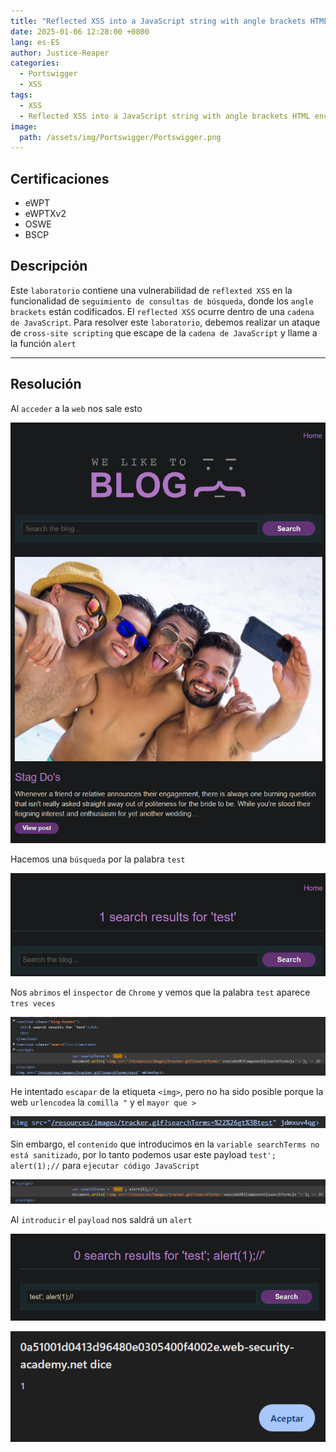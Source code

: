 ```yaml
---
title: "Reflected XSS into a JavaScript string with angle brackets HTML encoded"
date: 2025-01-06 12:28:00 +0800
lang: es-ES
author: Justice-Reaper
categories:
  - Portswigger
  - XSS
tags:
  - XSS
  - Reflected XSS into a JavaScript string with angle brackets HTML encoded
image:
  path: /assets/img/Portswigger/Portswigger.png
---
```


## Certificaciones

- eWPT
- eWPTXv2
- OSWE
- BSCP
  
## Descripción

Este `laboratorio` contiene una vulnerabilidad de `reflexted XSS` en la funcionalidad de `seguimiento de consultas de búsqueda`, donde los `angle brackets` están codificados. El `reflected XSS` ocurre dentro de una `cadena de JavaScript`. Para resolver este `laboratorio`, debemos realizar un ataque de `cross-site scripting` que escape de la `cadena de JavaScript` y llame a la función `alert`

---

## Resolución

Al `acceder` a la `web` nos sale esto

![](/assets/img/XSS-Lab-9/image_1.png)

Hacemos una `búsqueda` por la palabra `test`

![](/assets/img/XSS-Lab-9/image_2.png)

Nos `abrimos` el `inspector` de `Chrome` y vemos que la palabra `test` aparece `tres veces`

![](/assets/img/XSS-Lab-9/image_3.png)

He intentado `escapar` de la etiqueta `<img>`, pero no ha sido posible porque la web `urlencodea` la `comilla "` y el `mayor que >`

![](/assets/img/XSS-Lab-9/image_4.png)

Sin embargo, el `contenido` que introducimos en la `variable searchTerms no está sanitizado`, por lo tanto podemos usar este payload `test'; alert(1);//` para `ejecutar código JavaScript`

![](/assets/img/XSS-Lab-9/image_5.png)

Al `introducir` el `payload` nos saldrá un `alert`

![](/assets/img/XSS-Lab-9/image_6.png)

![](/assets/img/XSS-Lab-9/image_7.png)
